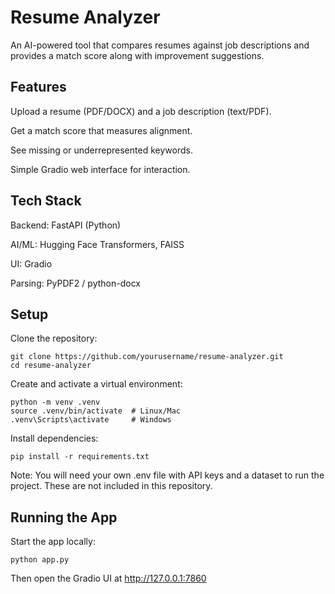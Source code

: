# Resume Analyzer

An AI-powered tool that compares resumes against job descriptions and provides a match score along with improvement suggestions.

## Features

Upload a resume (PDF/DOCX) and a job description (text/PDF).

Get a match score that measures alignment.

See missing or underrepresented keywords.

Simple Gradio web interface for interaction.

## Tech Stack

Backend: FastAPI (Python)

AI/ML: Hugging Face Transformers, FAISS

UI: Gradio

Parsing: PyPDF2 / python-docx

## Setup

Clone the repository:

```
git clone https://github.com/yourusername/resume-analyzer.git
cd resume-analyzer
```

Create and activate a virtual environment:

```
python -m venv .venv
source .venv/bin/activate  # Linux/Mac
.venv\Scripts\activate     # Windows
```

Install dependencies:
```
pip install -r requirements.txt
```

Note: You will need your own .env file with API keys and a dataset to run the project. These are not included in this repository.

## Running the App

Start the app locally:

```
python app.py
```

Then open the Gradio UI at http://127.0.0.1:7860
